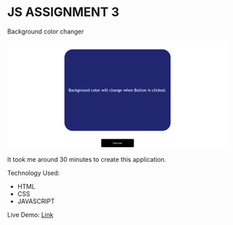 # JS ASSIGNMENT 3

Background color changer

![thumbnail](./thumbnail.png)

It took me around 30 minutes to create this application.

Technology Used:

- HTML
- CSS
- JAVASCRIPT

Live Demo: [Link](https://js-rakshit-color-changer.netlify.app/)
